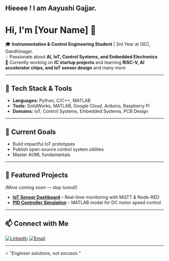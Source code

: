 ## Hieeee ! I am Aayushi Gajjar.

# Hi, I'm [Your Name] 👋

🎓 **Instrumentation & Control Engineering Student** | 3rd Year at GEC, Gandhinagar.  
💡 Passionate about **AI, IoT, Control Systems, and Embedded Electronics**  
🚀 Currently working on **IC startup projects** and learning **RISC-V, AI accelerator chips, and IoT sensor design** and many more

---

## 🔧 Tech Stack & Tools
- **Languages:** Python, C/C++, MATLAB  
- **Tools:** SolidWorks, MATLAB, Google Cloud, Arduino, Raspberry Pi  
- **Domains:** IoT, Control Systems, Embedded Systems, PCB Design  

---

## 📌 Current Goals
- Build impactful IoT prototypes  
- Publish open-source control system utilities  
- Master AI/ML fundamentals  

---

## 📂 Featured Projects
*(More coming soon — stay tuned!)*  
- **[IoT Sensor Dashboard](#)** – Real-time monitoring with MQTT & Node-RED  
- **[PID Controller Simulation](#)** – MATLAB model for DC motor speed control  

---

## 📫 Connect with Me
[![LinkedIn](https://img.shields.io/badge/LinkedIn-blue?logo=linkedin)](https://www.linkedin.com/in/aayushi-gajjar-2b42b9289)
[![Email](https://img.shields.io/badge/Email-Contact%20Me-green)](iugajjar2006@gmail.com)

---
⭐ *“Engineer solutions, not excuses.”*
